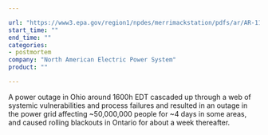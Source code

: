 ```yaml
---

url: "https://www3.epa.gov/region1/npdes/merrimackstation/pdfs/ar/AR-1165.pdf"
start_time: ""
end_time: ""
categories:
- postmortem
company: "North American Electric Power System"
product: ""

---
```


 A power outage in Ohio around 1600h EDT cascaded up through a web of systemic vulnerabilities and process failures and resulted in an outage in the power grid affecting ~50,000,000 people for ~4 days in some areas, and caused rolling blackouts in Ontario for about a week thereafter.
